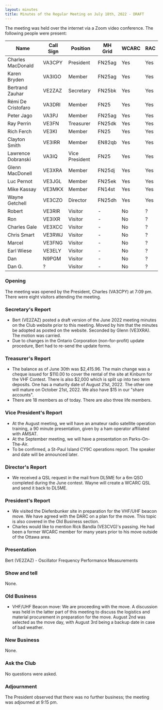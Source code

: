 ```yaml
---
layout: minutes
title: Minutes of the Regular Meeting on July 18th, 2022 - DRAFT
---
```

The meeting was held over the internet via a Zoom video conference.
The following people were present:

| Name                   | Call Sign  | Position         | MH Grid | WCARC | RAC |
|------------------------|------------|------------------|---------|-------|-----|
| Charles MacDonald      | VA3CPY     | President        | FN25ag  | Yes   | Yes |
| Karen Bryden           | VA3IGO     | Member           | FN25ag  | Yes   | Yes |
| Bertrand Zauhar        | VE2ZAZ     | Secretary        | FN25bk  | Yes   | Yes |
| Rémi De Cristofaro     | VA3DRI     | Member           | FN25    | Yes   | Yes |
| Peter Jago             | VA3PJ      | Member           | FN25ag  | Yes   | Yes |
| Ray Perrin             | VE3FN      | Treasurer        | FN25dk  | Yes   | Yes |
| Rich Ferch             | VE3KI      | Member           | FN25    | Yes   | Yes |
| Clayton Smith          | VE3IRR     | Member           | EN82qb  | Yes   | Yes |
| Lawrence Dobranski     | VA3IQ      | Vice President   | FN25    | Yes   | Yes |
| Glenn MacDonell        | VE3XRA     | Member           | FN25dj  | Yes   | Yes |
| Luc Pernot             | VE3JGL     | Member           | FN25ek  | Yes   | Yes |
| Mike Kassay            | VE3MKX     | Member           | FN14st  | Yes   | Yes |
| Wayne Getchell         | VE3CZO     | Director         | FN25dh  | Yes   | Yes |
| Robert                 | VE3RIR     | Visitor          |   -     | No    |  ?  |
| Ron                    | VE3IXR     | Visitor          |   -     | No    |  ?  |
| Charles Gale           | VE3XCC     | Visitor          |   -     | No    |  ?  |
| Chris Smart            | VE3RWJ     | Visitor          |   -     | No    |  ?  |
| Marcel                 | VE3FNG     | Visitor          |   -     | No    |  ?  |
| Earl Wiese             | VE3ELY     | Visitor          |   -     | No    |  ?  |
| Dan                    | N9PGM      | Visitor          |   -     | No    |  ?  |
| Dan G.                 |   ?        | Visitor          |   -     | No    |  ?  |


### Opening
The meeting was opened by the President, Charles (VA3CPY) at 7:09 pm.
There were eight visitors attending the meeting.

### Secretary's Report
- Bert (VE2ZAZ) posted a draft version of the June 2022 meeting minutes on the Club website prior to this meeting. Moved by him that the minutes be adopted as posted on the website. Seconded by Glenn (VE3XRA). The motion was carried.
- Due to changes in the Ontario Corporation (non-for-profit) update procedure, Bert had to re-send the update forms.

### Treasurer's Report
- The balance as of June 30th was $2,415.96. The main change was a cheque issued for $110.00 to cover the rental of the site at Kinburn for the VHF Contest. There is also $2,000 which is split up into two term deposits. One has a maturity date of August 21st, 2022. The other one will mature on October 21st, 2022. We also have $15 in our "share accounts".
- There are 18 members as of today. There are also three life members. 

### Vice President's Report
- At the August meeting, we will have an amateur radio satellite operation training, a 90 minute presentation, given by a ham operator affiliated with AMSAT. 
- At the September meeting, we will have a presentation on Parks-On-The-Air.
- To be confirmed, a St-Paul Island CY9C operations report. The speaker and date will be announced later.

### Director's Report
- We received a QSL request in the mail from DL5ME for a 6m QSO completed during the June contest. Wayne will create a WCARC QSL and send it back to DL5ME.

### President's Report
- We visited the Diefenbunker site in preparation for the VHF/UHF beacon move. We have agreed with the DARC on a plan for the move. This topic is also covered in the Old Business section.
- Charles would like to mention Rick Bandla (VE3CVG)'s passing. He had been a former WCARC member for many years prior to his move outside of the Ottawa area.

### Presentation 
Bert (VE2ZAZ) - Oscillator Frequency Performance Measurements

### Show and tell
None.

### Old Business
- VHF/UHF Beacon move: We are proceeding with the move. A discussion was held in the latter part of this meeting to discuss the logistics and material procurement in preparation for the move. August 2nd was selected as the move day, with August 3rd being a backup date in case of bad weather. 

### New Business
None.

### Ask the Club
No questions were asked.

### Adjournment
The President observed that there was no further business; the meeting was adjourned at 9:15 pm.
